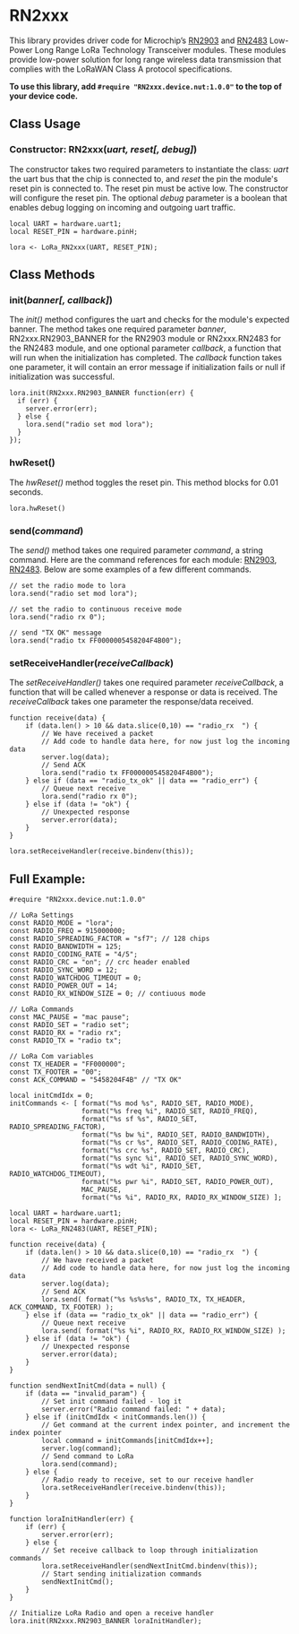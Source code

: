 # RN2xxx

This library provides driver code for Microchip’s [RN2903](http://ww1.microchip.com/downloads/en/DeviceDoc/50002390B.pdf) and [RN2483](http://ww1.microchip.com/downloads/en/DeviceDoc/50002346A.pdf) Low-Power Long Range LoRa Technology Transceiver modules.  These modules provide low-power solution for long range wireless data transmission that complies with the LoRaWAN Class A protocol specifications.

**To use this library, add `#require "RN2xxx.device.nut:1.0.0"` to the top of your device code.**

## Class Usage

### Constructor: RN2xxx(*uart, reset[, debug]*)

The constructor takes two required parameters to instantiate the class: *uart* the uart bus that the chip is connected to, and *reset* the pin the module's reset pin is connected to. The reset pin must be active low. The constructor will configure the reset pin. The optional *debug* parameter is a boolean that enables debug logging on incoming and outgoing uart traffic.

```squirrel
local UART = hardware.uart1;
local RESET_PIN = hardware.pinH;

lora <- LoRa_RN2xxx(UART, RESET_PIN);
```

## Class Methods

### init(*banner[, callback]*)

The *init()* method configures the uart and checks for the module's expected banner. The method takes one required parameter *banner*, RN2xxx.RN2903_BANNER for the RN2903 module or RN2xxx.RN2483 for the RN2483 module, and one optional parameter *callback*, a function that will run when the initialization has completed. The *callback* function takes one parameter, it will contain an error message if initialization fails or null if initialization was successful.

```
lora.init(RN2xxx.RN2903_BANNER function(err) {
  if (err) {
    server.error(err);
  } else {
    lora.send("radio set mod lora");
  }
});
```

### hwReset()

The *hwReset()* method toggles the reset pin. This method blocks for 0.01 seconds.

```
lora.hwReset()
```

### send(*command*)

The *send()* method takes one required parameter *command*, a string command. Here are the command references for each module: [RN2903](http://ww1.microchip.com/downloads/en/DeviceDoc/40001811A.pdf), [RN2483](http://ww1.microchip.com/downloads/en/DeviceDoc/40001784B.pdf). Below are some examples of a few different commands.

```
// set the radio mode to lora
lora.send("radio set mod lora");

// set the radio to continuous receive mode
lora.send("radio rx 0");

// send "TX OK" message
lora.send("radio tx FF0000005458204F4B00");
```

### setReceiveHandler(*receiveCallback*)

The *setReceiveHandler()* takes one required parameter *receiveCallback*, a function that will be called whenever a response or data is received. The *receiveCallback* takes one parameter the response/data received.

```
function receive(data) {
    if (data.len() > 10 && data.slice(0,10) == "radio_rx  ") {
        // We have received a packet
        // Add code to handle data here, for now just log the incoming data
        server.log(data);
        // Send ACK
        lora.send("radio tx FF0000005458204F4B00");
    } else if (data == "radio_tx_ok" || data == "radio_err") {
        // Queue next receive
        lora.send("radio rx 0");
    } else if (data != "ok") {
        // Unexpected response
        server.error(data);
    }
}

lora.setReceiveHandler(receive.bindenv(this));
```

## Full Example:

```squirrel
#require "RN2xxx.device.nut:1.0.0"

// LoRa Settings
const RADIO_MODE = "lora";
const RADIO_FREQ = 915000000;
const RADIO_SPREADING_FACTOR = "sf7"; // 128 chips
const RADIO_BANDWIDTH = 125;
const RADIO_CODING_RATE = "4/5";
const RADIO_CRC = "on"; // crc header enabled
const RADIO_SYNC_WORD = 12;
const RADIO_WATCHDOG_TIMEOUT = 0;
const RADIO_POWER_OUT = 14;
const RADIO_RX_WINDOW_SIZE = 0; // contiuous mode

// LoRa Commands
const MAC_PAUSE = "mac pause";
const RADIO_SET = "radio set";
const RADIO_RX = "radio rx";
const RADIO_TX = "radio tx";

// LoRa Com variables
const TX_HEADER = "FF000000";
const TX_FOOTER = "00";
const ACK_COMMAND = "5458204F4B" // "TX OK"

local initCmdIdx = 0;
initCommands <- [ format("%s mod %s", RADIO_SET, RADIO_MODE),
                  format("%s freq %i", RADIO_SET, RADIO_FREQ),
                  format("%s sf %s", RADIO_SET, RADIO_SPREADING_FACTOR),
                  format("%s bw %i", RADIO_SET, RADIO_BANDWIDTH),
                  format("%s cr %s", RADIO_SET, RADIO_CODING_RATE),
                  format("%s crc %s", RADIO_SET, RADIO_CRC),
                  format("%s sync %i", RADIO_SET, RADIO_SYNC_WORD),
                  format("%s wdt %i", RADIO_SET, RADIO_WATCHDOG_TIMEOUT),
                  format("%s pwr %i", RADIO_SET, RADIO_POWER_OUT),
                  MAC_PAUSE,
                  format("%s %i", RADIO_RX, RADIO_RX_WINDOW_SIZE) ];

local UART = hardware.uart1;
local RESET_PIN = hardware.pinH;
lora <- LoRa_RN2483(UART, RESET_PIN);

function receive(data) {
    if (data.len() > 10 && data.slice(0,10) == "radio_rx  ") {
        // We have received a packet
        // Add code to handle data here, for now just log the incoming data
        server.log(data);
        // Send ACK
        lora.send( format("%s %s%s%s", RADIO_TX, TX_HEADER, ACK_COMMAND, TX_FOOTER) );
    } else if (data == "radio_tx_ok" || data == "radio_err") {
        // Queue next receive
        lora.send( format("%s %i", RADIO_RX, RADIO_RX_WINDOW_SIZE) );
    } else if (data != "ok") {
        // Unexpected response
        server.error(data);
    }
}

function sendNextInitCmd(data = null) {
    if (data == "invalid_param") {
        // Set init command failed - log it
        server.error("Radio command failed: " + data);
    } else if (initCmdIdx < initCommands.len()) {
        // Get command at the current index pointer, and increment the index pointer
        local command = initCommands[initCmdIdx++];
        server.log(command);
        // Send command to LoRa
        lora.send(command);
    } else {
        // Radio ready to receive, set to our receive handler
        lora.setReceiveHandler(receive.bindenv(this));
    }
}

function loraInitHandler(err) {
    if (err) {
        server.error(err);
    } else {
        // Set receive callback to loop through initialization commands
        lora.setReceiveHandler(sendNextInitCmd.bindenv(this));
        // Start sending initialization commands
        sendNextInitCmd();
    }
}

// Initialize LoRa Radio and open a receive handler
lora.init(RN2xxx.RN2903_BANNER loraInitHandler);
```